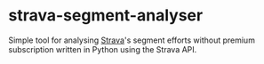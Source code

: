 # strava-segment-analyser

Simple tool for analysing [Strava](https://strava.com)'s segment efforts without premium subscription written in Python using the Strava API.